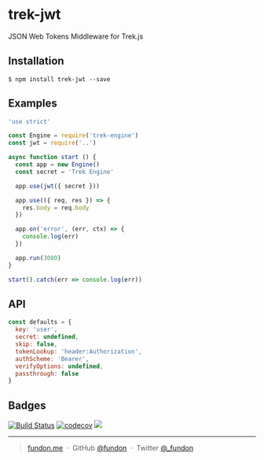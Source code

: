 # trek-jwt

JSON Web Tokens Middleware for Trek.js


## Installation

```
$ npm install trek-jwt --save
```


## Examples

```js
'use strict'

const Engine = require('trek-engine')
const jwt = require('..')

async function start () {
  const app = new Engine()
  const secret = 'Trek Engine'

  app.use(jwt({ secret }))

  app.use(({ req, res }) => {
    res.body = req.body
  })

  app.on('error', (err, ctx) => {
    console.log(err)
  })

  app.run(3000)
}

start().catch(err => console.log(err))
```


## API

```js
const defaults = {
  key: 'user',
  secret: undefined,
  skip: false,
  tokenLookup: 'header:Authorization',
  authScheme: 'Bearer',
  verifyOptions: undefined,
  passthrough: false
}
```


## Badges

[![Build Status](https://travis-ci.org/trekjs/jwt.svg?branch=master)](https://travis-ci.org/trekjs/jwt)
[![codecov](https://codecov.io/gh/trekjs/jwt/branch/master/graph/badge.svg)](https://codecov.io/gh/trekjs/jwt)
![](https://img.shields.io/badge/license-MIT-blue.svg)

---

> [fundon.me](https://fundon.me) &nbsp;&middot;&nbsp;
> GitHub [@fundon](https://github.com/fundon) &nbsp;&middot;&nbsp;
> Twitter [@_fundon](https://twitter.com/_fundon)
